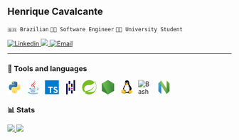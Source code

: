 ## Henrique Cavalcante

`🇧🇷 Brazilian` `🧑‍💻 Software Engineer` `🧑‍🎓 University Student`

<p align="left">
  <a href="https://www.linkedin.com/in/henrique-cavalcante-767398126/">
    <img alt="Linkedin" title="Linkedin Profile" src="https://img.shields.io/badge/-LinkedIn-%230077B5?style=for-the-badge&logo=linkedin&logoColor=white" target="_blank""/>
  </a>
  <a href="https://instagram.com/_hhhenrique">
    <img src="https://img.shields.io/badge/-Instagram-%23E4405F?style=for-the-badge&logo=instagram&logoColor=white" target="_blank">
  </a>
  <a href = "mailto:henriquearau000@gmail.com">
    <img alt="Email" title="Email me" src="https://img.shields.io/badge/-Gmail-%23333?style=for-the-badge&logo=gmail&logoColor=white" target="_blank"/>
  </a>
</p>

---

### 🧰 Tools and languages
<img align="left" alt="Python" width="32px" style="padding-right:10px;" src="https://raw.githubusercontent.com/devicons/devicon/master/icons/python/python-original.svg">
<img align="left" alt="Java" width="32px" style="padding-right:10px;" src="https://raw.githubusercontent.com/devicons/devicon/master/icons/java/java-original.svg">
<img align="left" alt="TS" width="32px" style="padding-right:10px;" src="https://raw.githubusercontent.com/devicons/devicon/master/icons/typescript/typescript-original.svg">
<img align="left" alt="Pandas" width="32px" style="padding-right:10px;" src="https://raw.githubusercontent.com/devicons/devicon/master/icons/pandas/pandas-original.svg">
<img align="left" alt="Spring" width="32px" style="padding-right:10px;" src="https://raw.githubusercontent.com/devicons/devicon/master/icons/spring/spring-original.svg">
<img align="left" alt="NodeJS" width="32px" style="padding-right:10px;" src="https://raw.githubusercontent.com/devicons/devicon/master/icons/nodejs/nodejs-original.svg">
<img align="left" alt="Linux" width="32px" style="padding-right:10px;" src="https://raw.githubusercontent.com/devicons/devicon/master/icons/linux/linux-original.svg">
<img align="left" alt="Bash" width="32px" style="padding-right:10px;" src="https://3.bp.blogspot.com/-_PgzXPX74H4/V9lTWdq39QI/AAAAAAAAAkg/dskwJDO-ByEoYPGgoftRqp3gD956_Jm-ACLcB/s1600/Bash-new.sh.png">
<img align="left" alt="Neovim" width="32px" style="padding-right:10px;" src="https://raw.githubusercontent.com/github/explore/26674e638508ac4a4e113ee32d6755ebfa000569/topics/neovim/neovim.png">
<br>

#

### 📊 Stats
<a href="https://github.com/rikcav">
<img height="180em" src="https://github-readme-stats.vercel.app/api?username=rikcav&show_icons=true&theme=gruvbox&include_all_commits=true&count_private=true"/>
<img height="180em" src="https://github-readme-stats.vercel.app/api/top-langs/?username=rikcav&layout=compact&langs_count=7&theme=gruvbox"/>
